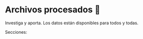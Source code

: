 # Archivos procesados 📁

Investiga y aporta. Los datos están disponibles para todos y todas.

Secciones:

```{tableofcontents}
```